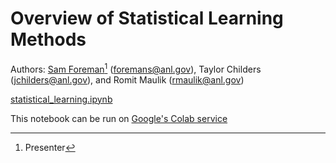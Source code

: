 # Overview of Statistical Learning Methods
Authors: [Sam Foreman](https://www.samforeman.me)[^1] ([foremans@anl.gov](mailto:///foremans@anl.gov)), Taylor Childers (jchilders@anl.gov), and Romit Maulik (rmaulik@anl.gov)


[statistical_learning.ipynb](./src/atpesc/notebooks/statistical_learning.ipynb)


This notebook can be run on [Google's Colab service](https://colab.research.google.com/)

[^1]: Presenter
